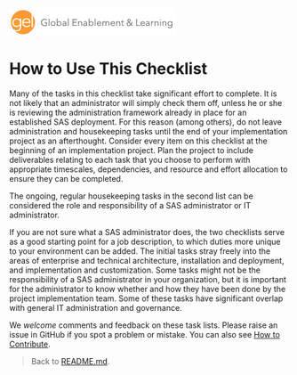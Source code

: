 ![Global Enablement & Learning](/img/gel_banner_logo_tech-partners.jpg)

# How to Use This Checklist

Many of the tasks in this checklist take significant effort to complete. It is not likely that an administrator will simply check them off, unless he or she is reviewing the administration framework already in place for an established SAS deployment. For this reason (among others), do not leave administration and housekeeping tasks until the end of your implementation project as an afterthought. Consider every item on this checklist at the beginning of an implementation project. Plan the project to include deliverables relating to each task that you choose to perform with appropriate timescales, dependencies, and resource and effort allocation to ensure they can be completed.

The ongoing, regular housekeeping tasks in the second list can be considered the role and responsibility of a SAS administrator or IT administrator.

If you are not sure what a SAS administrator does, the two checklists serve as a good starting point for a job description, to which duties more unique to your environment can be added. The initial tasks stray freely into the areas of enterprise and technical architecture, installation and deployment, and implementation and customization. Some tasks might not be the responsibility of a SAS administrator in your organization, but it is important for the administrator to know whether and how they have been done by the project implementation team. Some of these tasks have significant overlap with general IT administration and governance.

We *welcome* comments and feedback on these task lists. Please raise an issue in GitHub if you spot a problem or mistake. You can also see [How to Contribute](CONTRIBUTING.md).

> Back to [README.md](README.md).